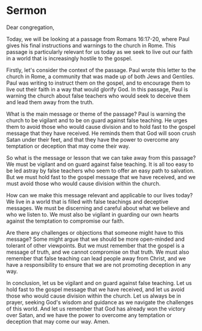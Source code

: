 # Sermon

Dear congregation,

Today, we will be looking at a passage from Romans 16:17-20, where Paul gives his final instructions and warnings to the church in Rome. This passage is particularly relevant for us today as we seek to live out our faith in a world that is increasingly hostile to the gospel.

Firstly, let's consider the context of the passage. Paul wrote this letter to the church in Rome, a community that was made up of both Jews and Gentiles. Paul was writing to instruct them on the gospel, and to encourage them to live out their faith in a way that would glorify God. In this passage, Paul is warning the church about false teachers who would seek to deceive them and lead them away from the truth.

What is the main message or theme of the passage? Paul is warning the church to be vigilant and to be on guard against false teaching. He urges them to avoid those who would cause division and to hold fast to the gospel message that they have received. He reminds them that God will soon crush Satan under their feet, and that they have the power to overcome any temptation or deception that may come their way.

So what is the message or lesson that we can take away from this passage? We must be vigilant and on guard against false teaching. It is all too easy to be led astray by false teachers who seem to offer an easy path to salvation. But we must hold fast to the gospel message that we have received, and we must avoid those who would cause division within the church.

How can we make this message relevant and applicable to our lives today? We live in a world that is filled with false teachings and deceptive messages. We must be discerning and careful about what we believe and who we listen to. We must also be vigilant in guarding our own hearts against the temptation to compromise our faith.

Are there any challenges or objections that someone might have to this message? Some might argue that we should be more open-minded and tolerant of other viewpoints. But we must remember that the gospel is a message of truth, and we cannot compromise on that truth. We must also remember that false teaching can lead people away from Christ, and we have a responsibility to ensure that we are not promoting deception in any way.

In conclusion, let us be vigilant and on guard against false teaching. Let us hold fast to the gospel message that we have received, and let us avoid those who would cause division within the church. Let us always be in prayer, seeking God's wisdom and guidance as we navigate the challenges of this world. And let us remember that God has already won the victory over Satan, and we have the power to overcome any temptation or deception that may come our way. Amen.

